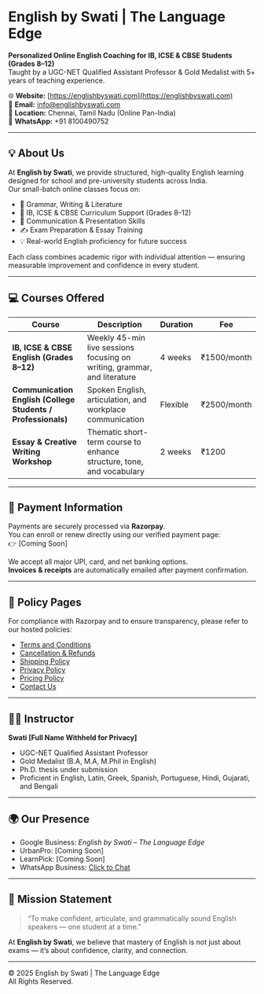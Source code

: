 # English by Swati | The Language Edge

**Personalized Online English Coaching for IB, ICSE & CBSE Students (Grades 8–12)**  
Taught by a UGC-NET Qualified Assistant Professor & Gold Medalist with 5+ years of teaching experience.

🌐 **Website:** [https://englishbyswati.com](https://englishbyswati.com)  
📧 **Email:** [info@englishbyswati.com](mailto:info@englishbyswati.com)  
📍 **Location:** Chennai, Tamil Nadu (Online Pan-India)  
📱 **WhatsApp:** +91 8100490752  

---

## 💡 About Us

At **English by Swati**, we provide structured, high-quality English learning designed for school and pre-university students across India.  
Our small-batch online classes focus on:

- 📘 Grammar, Writing & Literature  
- 🎯 IB, ICSE & CBSE Curriculum Support (Grades 8–12)  
- 💬 Communication & Presentation Skills  
- ✍️ Exam Preparation & Essay Training  
- 💡 Real-world English proficiency for future success  

Each class combines academic rigor with individual attention — ensuring measurable improvement and confidence in every student.

---

## 💻 Courses Offered

| Course | Description | Duration | Fee |
|--------|--------------|-----------|------|
| **IB, ICSE & CBSE English (Grades 8–12)** | Weekly 45-min live sessions focusing on writing, grammar, and literature | 4 weeks | ₹1500/month |
| **Communication English (College Students / Professionals)** | Spoken English, articulation, and workplace communication | Flexible | ₹2500/month |
| **Essay & Creative Writing Workshop** | Thematic short-term course to enhance structure, tone, and vocabulary | 2 weeks | ₹1200 |

---

## 🧾 Payment Information

Payments are securely processed via **Razorpay**.  
You can enroll or renew directly using our verified payment page:  
👉 [Coming Soon]    

We accept all major UPI, card, and net banking options.  
**Invoices & receipts** are automatically emailed after payment confirmation.

---

## 🔐 Policy Pages

For compliance with Razorpay and to ensure transparency, please refer to our hosted policies:  
- [Terms and Conditions](https://englishbyswati.com/policy/terms)  
- [Cancellation & Refunds](https://englishbyswati.com/policy/refund)  
- [Shipping Policy](https://englishbyswati.com/policy/shipping)  
- [Privacy Policy](https://englishbyswati.com/policy/privacy)  
- [Pricing Policy](https://englishbyswati.com/policy/pricing)  
- [Contact Us](https://englishbyswati.com/contact)

---

## 🧑‍🏫 Instructor

**Swati [Full Name Withheld for Privacy]**  
- UGC-NET Qualified Assistant Professor  
- Gold Medalist (B.A, M.A, M.Phil in English)  
- Ph.D. thesis under submission  
- Proficient in English, Latin, Greek, Spanish, Portuguese, Hindi, Gujarati, and Bengali  

---

## 🌍 Our Presence

- Google Business: *English by Swati – The Language Edge*  
- UrbanPro: [Coming Soon]  
- LearnPick: [Coming Soon]  
- WhatsApp Business: [Click to Chat](https://wa.me/918100490752)

---

## 🧠 Mission Statement

> “To make confident, articulate, and grammatically sound English speakers — one student at a time.”

At **English by Swati**, we believe that mastery of English is not just about exams — it’s about confidence, clarity, and connection.  

---

© 2025 English by Swati | The Language Edge  
All Rights Reserved.
